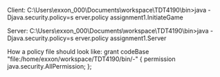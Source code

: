 Client:
C:\Users\exxon_000\Documents\workspace\TDT4190\bin>java -Djava.security.policy=s
erver.policy assignment1.InitiateGame

Server:
C:\Users\exxon_000\Documents\workspace\TDT4190\bin>java -Djava.security.policy=s
erver.policy assignment1.Server

How a policy file should look like:
grant codeBase "file:/home/exxon/workspace/TDT4190/bin/-" {
    permission java.security.AllPermission;
};
